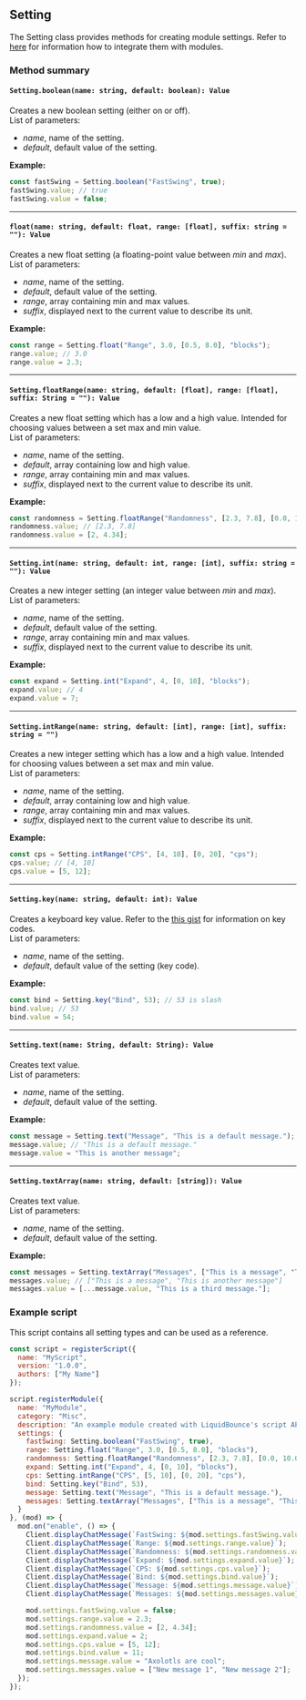 ## Setting

The Setting class provides methods for creating module settings. Refer to [here](#TODO) for information how to integrate them with modules.

### Method summary

#### `Setting.boolean(name: string, default: boolean): Value`
Creates a new boolean setting (either on or off). <br>
List of parameters:
- *name*, name of the setting.
- *default*, default value of the setting.

**Example:**
```js
const fastSwing = Setting.boolean("FastSwing", true);
fastSwing.value; // true
fastSwing.value = false;
```

<hr>

#### `float(name: string, default: float, range: [float], suffix: string = ""): Value`
Creates a new float setting (a floating-point value between *min* and *max*). <br>
List of parameters:
- *name*, name of the setting.
- *default*, default value of the setting.
- *range*, array containing min and max values.
- *suffix*, displayed next to the current value to describe its unit.

**Example:**
```js
const range = Setting.float("Range", 3.0, [0.5, 8.0], "blocks");
range.value; // 3.0
range.value = 2.3;
```

<hr>

#### `Setting.floatRange(name: string, default: [float], range: [float], suffix: String = ""): Value`
Creates a new float setting which has a low and a high value. Intended for choosing values between a set max and min value. <br>
List of parameters:
- *name*, name of the setting.
- *default*, array containing low and high value.
- *range*, array containing min and max values.
- *suffix*, displayed next to the current value to describe its unit.

**Example:**
```js
const randomness = Setting.floatRange("Randomness", [2.3, 7.8], [0.0, 10.0], "jitter");
randomness.value; // [2.3, 7.8]
randomness.value = [2, 4.34];
```

<hr>

#### `Setting.int(name: string, default: int, range: [int], suffix: string = ""): Value`
Creates a new integer setting (an integer value between *min* and *max*). <br>
List of parameters:
- *name*, name of the setting.
- *default*, default value of the setting.
- *range*, array containing min and max values.
- *suffix*, displayed next to the current value to describe its unit.

**Example:**
```js
const expand = Setting.int("Expand", 4, [0, 10], "blocks");
expand.value; // 4
expand.value = 7;
```

<hr>

#### `Setting.intRange(name: string, default: [int], range: [int], suffix: string = "")`
Creates a new integer setting which has a low and a high value. Intended for choosing values between a set max and min value. <br>
List of parameters:
- *name*, name of the setting.
- *default*, array containing low and high value.
- *range*, array containing min and max values.
- *suffix*, displayed next to the current value to describe its unit.

**Example:**
```js
const cps = Setting.intRange("CPS", [4, 10], [0, 20], "cps");
cps.value; // [4, 10]
cps.value = [5, 12];
```

<hr>

#### `Setting.key(name: string, default: int): Value`
Creates a keyboard key value. Refer to the [this gist](https://gist.github.com/Mumfrey/5cfc3b7e14fef91b6fa56470dc05218a) for information on key codes. <br>
List of parameters:
- *name*, name of the setting.
- *default*, default value of the setting (key code).

**Example:**
```js
const bind = Setting.key("Bind", 53); // 53 is slash
bind.value; // 53
bind.value = 54;
```

<hr>

#### `Setting.text(name: String, default: String): Value`
Creates text value. <br>
List of parameters:
- *name*, name of the setting.
- *default*, default value of the setting.

**Example:**
```js
const message = Setting.text("Message", "This is a default message.");
message.value; // "This is a default message."
message.value = "This is another message";
```

<hr>

#### `Setting.textArray(name: string, default: [string]): Value`
Creates text value. <br>
List of parameters:
- *name*, name of the setting.
- *default*, default value of the setting.

**Example:**
```js
const messages = Setting.textArray("Messages", ["This is a message", "This is another message"]);
messages.value; // ["This is a message", "This is another message"]
messages.value = [...message.value, "This is a third message."];
```

### Example script

This script contains all setting types and can be used as a reference.

```js
const script = registerScript({
  name: "MyScript",
  version: "1.0.0",
  authors: ["My Name"]
});

script.registerModule({
  name: "MyModule",
  category: "Misc",
  description: "An example module created with LiquidBounce's script API.",
  settings: {
    fastSwing: Setting.boolean("FastSwing", true),
    range: Setting.float("Range", 3.0, [0.5, 8.0], "blocks"),
    randomness: Setting.floatRange("Randomness", [2.3, 7.8], [0.0, 10.0], "jitter"),
    expand: Setting.int("Expand", 4, [0, 10], "blocks"),
    cps: Setting.intRange("CPS", [5, 10], [0, 20], "cps"),
    bind: Setting.key("Bind", 53),
    message: Setting.text("Message", "This is a default message."),
    messages: Setting.textArray("Messages", ["This is a message", "This is another message"]),
  }
}, (mod) => {
  mod.on("enable", () => {
    Client.displayChatMessage(`FastSwing: ${mod.settings.fastSwing.value}`);
    Client.displayChatMessage(`Range: ${mod.settings.range.value}`);
    Client.displayChatMessage(`Randomness: ${mod.settings.randomness.value}`);
    Client.displayChatMessage(`Expand: ${mod.settings.expand.value}`);
    Client.displayChatMessage(`CPS: ${mod.settings.cps.value}`);
    Client.displayChatMessage(`Bind: ${mod.settings.bind.value}`);
    Client.displayChatMessage(`Message: ${mod.settings.message.value}`);
    Client.displayChatMessage(`Messages: ${mod.settings.messages.value}`);

    mod.settings.fastSwing.value = false;
    mod.settings.range.value = 2.3;
    mod.settings.randomness.value = [2, 4.34];
    mod.settings.expand.value = 2;
    mod.settings.cps.value = [5, 12];
    mod.settings.bind.value = 11;
    mod.settings.message.value = "Axolotls are cool";
    mod.settings.messages.value = ["New message 1", "New message 2"];
  });
});
```